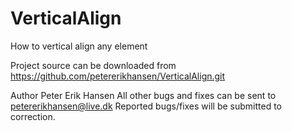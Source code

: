 # VerticalAlign
How to vertical align any element

Project source can be downloaded from
https://github.com/petererikhansen/VerticalAlign.git

Author 
Peter Erik Hansen
All other bugs and fixes can be sent to petererikhansen@live.dk
Reported bugs/fixes will be submitted to correction.
